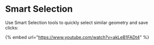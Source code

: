 # Smart Selection

Use Smart Selection tools to quickly select similar geometry and save clicks:

{% embed url="https://www.youtube.com/watch?v=akLeB1FADt4" %}



